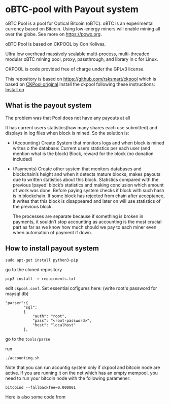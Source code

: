 # oBTC-pool with Payout system

oBTC Pool is a pool for Optical Bitcoin (oBTC).  oBTC is an experimental
currency based on Bitcoin. Using low-energy miners will enable mining all
over the globe. See more on https://powx.org.

oBTC Pool is based on CKPOOL by Con Kolivas.

Ultra low overhead massively scalable multi-process, multi-threaded modular
oBTC mining pool, proxy, passthrough, and library in c for Linux.

CKPOOL is code provided free of charge under the GPLv3 license.



This repository is based on https://github.com/rsksmart/ckpool which is based on [CKPool original](https://bitbucket.org/ckolivas/ckpool)
Install the ckpool following these instructions:
[Install on ](README_original.md)

## What is the payout system

The problem was that Pool does not have any payouts at all

It has current users statistics(haw many shares each use submitted) and displays in log files when block is mined. So the solution is:
- (Accounting) Create System that monitors logs and when block is mined writes o the database:
Current users statistics per each user (and mention what is the block)
Block, reward for the block (no donation included)
- (Payments) Create other system that monitors databases and blockchain’s height and when it detects mature blocks, makes payouts due to written statistics about this block. Statistics compared with the previous !payed! block’s statistics and making conclusion which amount of work was done. Before paying system checks if block with such hash is in blockchain. If some block has rejected from chain after acceptance, it writes that this block is disappeared and later on will use statistics of the previous block.

	The processes are separate because if something is broken in payments, it souldn’t stop accounting as accounting is the most crucial part as far as we know how much should we pay to each miner even when automation of payment if down.  



## How to install payout system


```
sudo apt-get install python3-pip
```

go to the cloned repository 

```
pip3 install -r requirments.txt
```

edit `ckpool.conf`. Set essential cofigures here:
(write root's password for maysql db)

```
"parser":{
		"sql":
		{
			"auth": "root",
			"pass": "<root-password>",
			"host": "localhost"
		},
```
go to the `tools/parse`

run
```
./accounting.sh
```


Note that you can run acountig system only if ckpool and bitcoin node are active.
If you are running it on the net which has an empty mempool, you need to run your bitcoin node with the following paramener:
```
bitcoind --fallbackfee=0.000001
```

Here is also some code from 
